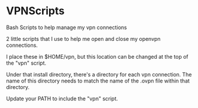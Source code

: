 # VPNScripts
Bash Scripts to help manage my vpn connections

2 little scripts that I use to help me open and close my openvpn connections.

I place these in $HOME/vpn, but this location can be changed at the top of the "vpn" script.

Under that install directory, there's a directory for each vpn connection.  The name of this directory needs to match the name of the .ovpn file within that directory.

Update your PATH to include the "vpn" script.

